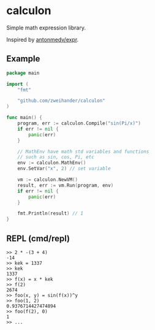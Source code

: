 # calculon

Simple math expression library.

Inspired by [antonmedv/expr](https://github.com/antonmedv/expr).

## Example

```go
package main

import (
	"fmt"

	"github.com/zweihander/calculon"
)

func main() {
	program, err := calculon.Compile("sin(Pi/x)")
	if err != nil {
		panic(err)
	}

	// MathEnv have math std variables and functions
	// such as sin, cos, Pi, etc
	env := calculon.MathEnv()
	env.SetVar("x", 2) // set variable

	vm := calculon.NewVM()
	result, err := vm.Run(program, env)
	if err != nil {
		panic(err)
	}

	fmt.Println(result) // 1
}
```

## REPL (cmd/repl)

```
>> 2 * -(3 + 4)
-14
>> kek = 1337
>> kek
1337
>> f(x) = x * kek
>> f(2)
2674
>> foo(x, y) = sin(f(x))^y
>> foo(1, 2)
0.9376714427474894
>> foo(f(2), 0)
1
>> ...
```